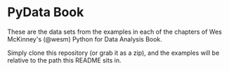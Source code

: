 # PyData Book

These are the data sets from the examples in each of the chapters of Wes
McKinney's (@wesm) Python for Data Analysis Book.

Simply clone this repository (or grab it as a zip), and the examples will be
relative to the path this README sits in.
